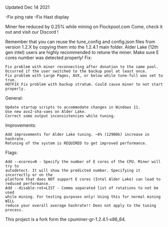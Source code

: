 Updated Dec 14 2021

-Fix ping rate
-Fix Hast display

Miner fee reduced by 0.25% while mining on Flockpool.com
Come, check it out and visit our Discord !


Remember that you can reuse the tune_config and config.json
files from version 1.2.X by copying them into the 1.2.4.1 main folder.
Alder Lake (12th gen intel) users are highly recommended to retune the miner.
Make sure E cores number was detected properly!
Fix:

    Fix problem with miner reconnecting after donation to the same pool.
    Occurred if the user switched to the backup pool at least once.
    Fix problem with Large Pages, AVX, or below while tune-full was set to true.
    HOTFIX Fix problem with backup stratum. Could cause miner to not start properly.

General:

    Update startup scripts to accommodate changes in Windows 11.
    Use new avx2-sha-vaes on Alder Lake.
    Correct some output inconsistencies while tuning.

Improvements:

    Add improvements for Alder Lake tuning. ~6% (12900k) increase in hashrate.
    Retuning of the system is REQUIRED to get improved performance.

Flags:

    Add --ecores=N - Specify the number of E cores of the CPU. Miner will try to
    autodetect. It will show the predicted number. Specifying it incorrectly or on the
    platform that does NOT support E cores (Intel Alder Lake) can lead to
    reduced performance.
    Add --disable-rot=LIST - Comma separated list of rotations to not be used
    while mining. For testing purposes only! Using this for normal mining WILL
    reduce your overall average hashrate!! Does not apply to the tuning process.


This project is a fork form the cpuminer-gr-1.2.4.1-x86_64.
